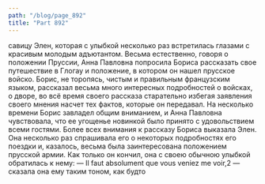 ```yaml
---
path: "/blog/page_892"
title: "Part 892"
---
```


савицу Элен, которая с улыбкой несколько раз встретилась глазами с красивым молодым адъютантом.
Весьма естественно, говоря о положении Пруссии, Анна Павловна попросила Бориса рассказать свое путешествие в Глогау и положение, в котором он нашел прусское войско. Борис, не торопясь, чистым и правильным французским языком, рассказал весьма много интересных подробностей о войсках, о дворе, во всё время своего рассказа старательно избегая заявления своего мнения насчет тех фактов, которые он передавал. На несколько времени Борис завладел общим вниманием, и Анна Павловна чувствовала, что ее угощенье новинкой было принято с удовольствием всеми гостями. Более вcех внимания к рассказу Бориса выказала Элен. Она несколько раз спрашивала его о некоторых подробностях его поездки и, казалось, весьма была заинтересована положением прусской армии. Как только он кончил, она с своею обычною улыбкой обратилась к нему:
— Il faut absolument que vous veniez me voir,2 — сказала она ему таким тоном, как будто 
